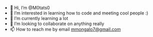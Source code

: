 - 👋 Hi, I’m @M0tats0
- 👀 I’m interested in learning how to code and meeting cool people :)
- 🌱 I’m currently learning a lot 
- 💞️ I’m looking to collaborate on anything really 
- 📫 How to reach me by email mmongalo7@gmail.com

<!---
M0tats0/M0tats0 is a ✨ special ✨ repository because its `README.md` (this file) appears on your GitHub profile.
You can click the Preview link to take a look at your changes.
--->
